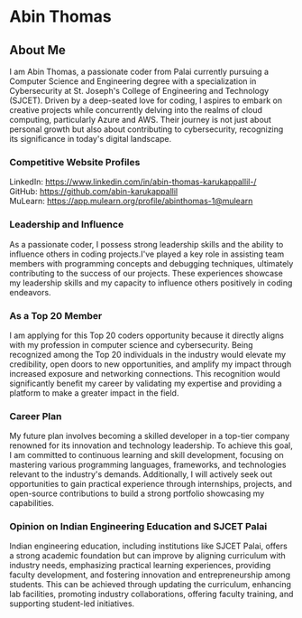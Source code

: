 # Abin Thomas

## About Me

I am Abin Thomas, a passionate coder from Palai currently pursuing a Computer Science and Engineering degree with a specialization in Cybersecurity at St. Joseph's College of Engineering and Technology (SJCET). Driven by a deep-seated love for coding, I aspires to embark on creative projects while concurrently delving into the realms of cloud computing, particularly Azure and AWS. Their journey is not just about personal growth but also about contributing to cybersecurity, recognizing its significance in today's digital landscape.

### Competitive Website Profiles

LinkedIn: https://www.linkedin.com/in/abin-thomas-karukappallil-/<br/> 
GitHub:   https://github.com/abin-karukappallil <br/> 
MuLearn:  https://app.mulearn.org/profile/abinthomas-1@mulearn

### Leadership and Influence

As a passionate coder, I possess strong leadership skills and the ability to influence others in coding projects.I've played a key role in assisting team members with programming concepts and debugging techniques, ultimately contributing to the success of our projects. These experiences showcase my leadership skills and my capacity to influence others positively in coding endeavors.


### As a Top 20 Member

I am applying for this Top 20 coders opportunity because it directly aligns with my profession in computer science and cybersecurity. Being recognized among the Top 20 individuals in the industry would elevate my credibility, open doors to new opportunities, and amplify my impact through increased exposure and networking connections. This recognition would significantly benefit my career by validating my expertise and providing a platform to make a greater impact in the field.

### Career Plan

My future plan involves becoming a skilled developer in a top-tier company renowned for its innovation and technology leadership. To achieve this goal, I am committed to continuous learning and skill development, focusing on mastering various programming languages, frameworks, and technologies relevant to the industry's demands. Additionally, I will actively seek out opportunities to gain practical experience through internships, projects, and open-source contributions to build a strong portfolio showcasing my capabilities.

### Opinion on Indian Engineering Education and SJCET Palai

Indian engineering education, including institutions like SJCET Palai, offers a strong academic foundation but can improve by aligning curriculum with industry needs, emphasizing practical learning experiences, providing faculty development, and fostering innovation and entrepreneurship among students. This can be achieved through updating the curriculum, enhancing lab facilities, promoting industry collaborations, offering faculty training, and supporting student-led initiatives.
